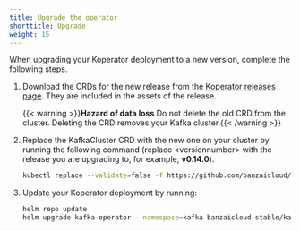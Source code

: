 ```yaml
---
title: Upgrade the operator
shorttitle: Upgrade
weight: 15
---
```


When upgrading your Koperator deployment to a new version, complete the following steps.

1. Download the CRDs for the new release from the [Koperator releases page](https://github.com/banzaicloud/koperator/releases). They are included in the assets of the release.

    {{< warning >}}**Hazard of data loss** Do not delete the old CRD from the cluster. Deleting the CRD removes your Kafka cluster.{{< /warning >}}

1. Replace the KafkaCluster CRD with the new one on your cluster by running the following command (replace &lt;versionnumber> with the release you are upgrading to, for example, **v0.14.0**).

    ```bash
    kubectl replace --validate=false -f https://github.com/banzaicloud/koperator/releases/download/<versionnumber>/kafka-operator.crds.yaml
    ```

1. Update your Koperator deployment by running:

    ```bash
    helm repo update
    helm upgrade kafka-operator --namespace=kafka banzaicloud-stable/kafka-operator
    ```
